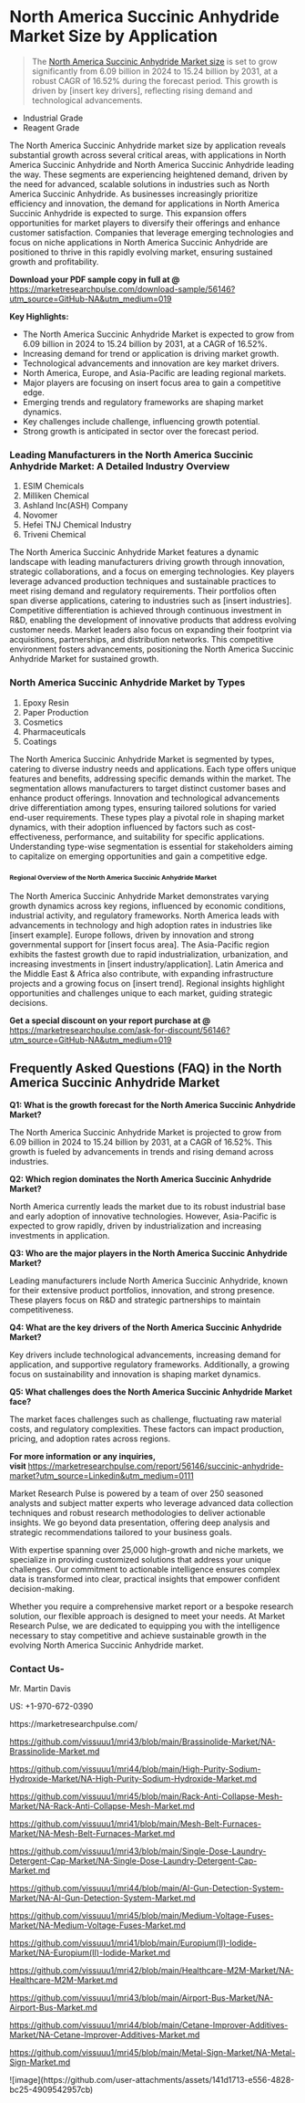 <h1>North America Succinic Anhydride Market&nbsp;Size by Application</h1><blockquote><p>The <a href="https://marketresearchpulse.com/download-sample/56146?utm_source=GitHub-NA&amp;utm_medium=019">North America Succinic Anhydride Market size</a> is set to grow significantly from 6.09 billion in 2024 to 15.24 billion by 2031, at a robust CAGR of 16.52% during the forecast period. This growth is driven by [insert key drivers], reflecting rising demand and technological advancements.</p></blockquote><ul><li>Industrial Grade<li> Reagent Grade</li></ul><p>The North America Succinic Anhydride market size by application reveals substantial growth across several critical areas, with applications in North America Succinic Anhydride and North America Succinic Anhydride leading the way. These segments are experiencing heightened demand, driven by the need for advanced, scalable solutions in industries such as North America Succinic Anhydride. As businesses increasingly prioritize efficiency and innovation, the demand for applications in North America Succinic Anhydride is expected to surge. This expansion offers opportunities for market players to diversify their offerings and enhance customer satisfaction. Companies that leverage emerging technologies and focus on niche applications in North America Succinic Anhydride are positioned to thrive in this rapidly evolving market, ensuring sustained growth and profitability.</p><p><strong>Download your PDF sample copy in full at @ </strong><a href="https://marketresearchpulse.com/download-sample/56146?utm_source=GitHub-NA&amp;utm_medium=019">https://marketresearchpulse.com/download-sample/56146?utm_source=GitHub-NA&amp;utm_medium=019</a></p><p><strong>Key Highlights: </strong></p><ul><li>The North America Succinic Anhydride Market is expected to grow from 6.09 billion in 2024 to 15.24 billion by 2031, at a CAGR of 16.52%.</li><li>Increasing demand for trend or application is driving market growth.</li><li>Technological advancements and innovation are key market drivers.</li><li>North America, Europe, and Asia-Pacific are leading regional markets.</li><li>Major players are focusing on insert focus area to gain a competitive edge.</li><li>Emerging trends and regulatory frameworks are shaping market dynamics.</li><li>Key challenges include challenge, influencing growth potential.</li><li>Strong growth is anticipated in sector over the forecast period.</li></ul><h3>Leading Manufacturers in the North America Succinic Anhydride Market: A Detailed Industry Overview</h3><ol><li>ESIM Chemicals</li><li>Milliken Chemical</li><li>Ashland Inc(ASH) Company</li><li>Novomer</li><li>Hefei TNJ Chemical Industry</li><li>Triveni Chemical</li></ol><div class="flex max-w-full flex-col flex-grow"><div class="min-h-8 text-message flex w-full flex-col items-end gap-2 whitespace-normal break-words [.text-message+&amp;]:mt-5" dir="auto" data-message-author-role="assistant" data-message-id="fd8432e4-4910-450d-b182-61b7bfb0a01f" data-message-model-slug="gpt-4o"><div class="flex w-full flex-col gap-1 empty:hidden first:pt-[3px]"><div class="markdown prose w-full break-words dark:prose-invert light"><p>The North America Succinic Anhydride Market features a dynamic landscape with leading manufacturers driving growth through innovation, strategic collaborations, and a focus on emerging technologies. Key players leverage advanced production techniques and sustainable practices to meet rising demand and regulatory requirements. Their portfolios often span diverse applications, catering to industries such as [insert industries]. Competitive differentiation is achieved through continuous investment in R&amp;D, enabling the development of innovative products that address evolving customer needs. Market leaders also focus on expanding their footprint via acquisitions, partnerships, and distribution networks. This competitive environment fosters advancements, positioning the North America Succinic Anhydride Market for sustained growth.</p></div></div></div></div><h3>North America Succinic Anhydride Market by Types</h3><ol><li>Epoxy Resin<li> Paper Production<li> Cosmetics<li> Pharmaceuticals<li> Coatings</li></ol><div class="flex max-w-full flex-col flex-grow"><div class="min-h-8 text-message flex w-full flex-col items-end gap-2 whitespace-normal break-words [.text-message+&amp;]:mt-5" dir="auto" data-message-author-role="assistant" data-message-id="084470be-0bb7-4664-bddf-5156b4f41249" data-message-model-slug="gpt-4o-mini"><div class="flex w-full flex-col gap-1 empty:hidden first:pt-[3px]"><div class="markdown prose w-full break-words dark:prose-invert light"><p>The North America Succinic Anhydride Market is segmented by types, catering to diverse industry needs and applications. Each type offers unique features and benefits, addressing specific demands within the market. The segmentation allows manufacturers to target distinct customer bases and enhance product offerings. Innovation and technological advancements drive differentiation among types, ensuring tailored solutions for varied end-user requirements. These types play a pivotal role in shaping market dynamics, with their adoption influenced by factors such as cost-effectiveness, performance, and suitability for specific applications. Understanding type-wise segmentation is essential for stakeholders aiming to capitalize on emerging opportunities and gain a competitive edge.</p></div></div></div></div><h3><span style="font-size: 11px;">Regional Overview of the North America Succinic Anhydride Market</span></h3><div class="flex max-w-full flex-col flex-grow"><div class="min-h-8 text-message flex w-full flex-col items-end gap-2 whitespace-normal break-words [.text-message+&amp;]:mt-5" dir="auto" data-message-author-role="assistant" data-message-id="e9038762-ce64-4e30-91c9-9bd413514231" data-message-model-slug="gpt-4o-mini"><div class="flex w-full flex-col gap-1 empty:hidden first:pt-[3px]"><div class="markdown prose w-full break-words dark:prose-invert light"><p>The North America Succinic Anhydride Market demonstrates varying growth dynamics across key regions, influenced by economic conditions, industrial activity, and regulatory frameworks. North America leads with advancements in technology and high adoption rates in industries like [insert example]. Europe follows, driven by innovation and strong governmental support for [insert focus area]. The Asia-Pacific region exhibits the fastest growth due to rapid industrialization, urbanization, and increasing investments in [insert industry/application]. Latin America and the Middle East &amp; Africa also contribute, with expanding infrastructure projects and a growing focus on [insert trend]. Regional insights highlight opportunities and challenges unique to each market, guiding strategic decisions.</p></div></div></div></div><p><strong>Get a special discount on your report purchase at @ </strong><a href="https://marketresearchpulse.com/ask-for-discount/56146?utm_source=GitHub-NA&amp;utm_medium=019">https://marketresearchpulse.com/ask-for-discount/56146?utm_source=GitHub-NA&amp;utm_medium=019</a></p><h2>Frequently Asked Questions (FAQ) in the North America Succinic Anhydride Market</h2><p><strong>Q1: What is the growth forecast for the North America Succinic Anhydride Market?</strong></p><p>The North America Succinic Anhydride Market is projected to grow from 6.09 billion in 2024 to 15.24 billion by 2031, at a CAGR of 16.52%. This growth is fueled by advancements in trends and rising demand across industries.</p><p><strong>Q2: Which region dominates the North America Succinic Anhydride Market?</strong></p><p>North America currently leads the market due to its robust industrial base and early adoption of innovative technologies. However, Asia-Pacific is expected to grow rapidly, driven by industrialization and increasing investments in application.</p><p><strong>Q3: Who are the major players in the North America Succinic Anhydride Market?</strong></p><p>Leading manufacturers include North America Succinic Anhydride, known for their extensive product portfolios, innovation, and strong presence. These players focus on R&amp;D and strategic partnerships to maintain competitiveness.</p><p><strong>Q4: What are the key drivers of the North America Succinic Anhydride Market?</strong></p><p>Key drivers include technological advancements, increasing demand for application, and supportive regulatory frameworks. Additionally, a growing focus on sustainability and innovation is shaping market dynamics.</p><p><strong>Q5: What challenges does the North America Succinic Anhydride Market face?</strong></p><p>The market faces challenges such as challenge, fluctuating raw material costs, and regulatory complexities. These factors can impact production, pricing, and adoption rates across regions.</p><p><strong>For more information or any inquiries, visit&nbsp;</strong><a href="https://marketresearchpulse.com/report/56146/succinic-anhydride-market?utm_source=Linkedin&utm_medium=0111">https://marketresearchpulse.com/report/56146/succinic-anhydride-market?utm_source=Linkedin&utm_medium=0111</a></p><p>Market Research Pulse is powered by a team of over 250 seasoned analysts and subject matter experts who leverage advanced data collection techniques and robust research methodologies to deliver actionable insights. We go beyond data presentation, offering deep analysis and strategic recommendations tailored to your business goals.</p><p>With expertise spanning over 25,000 high-growth and niche markets, we specialize in providing customized solutions that address your unique challenges. Our commitment to actionable intelligence ensures complex data is transformed into clear, practical insights that empower confident decision-making.</p><p>Whether you require a comprehensive market report or a bespoke research solution, our flexible approach is designed to meet your needs. At Market Research Pulse, we are dedicated to equipping you with the intelligence necessary to stay competitive and achieve sustainable growth in the evolving North America Succinic Anhydride market.</p><h3><strong>Contact Us-</strong></h3><p>Mr. Martin Davis</p><p>US: +1-970-672-0390</p><p>https://marketresearchpulse.com/</p><p><a href="https://github.com/vissuuu1/mri43/blob/main/Brassinolide-Market/NA-Brassinolide-Market.md">https://github.com/vissuuu1/mri43/blob/main/Brassinolide-Market/NA-Brassinolide-Market.md</a></p><p><a href="https://github.com/vissuuu1/mri44/blob/main/High-Purity-Sodium-Hydroxide-Market/NA-High-Purity-Sodium-Hydroxide-Market.md">https://github.com/vissuuu1/mri44/blob/main/High-Purity-Sodium-Hydroxide-Market/NA-High-Purity-Sodium-Hydroxide-Market.md</a></p><p><a href="https://github.com/vissuuu1/mri45/blob/main/Rack-Anti-Collapse-Mesh-Market/NA-Rack-Anti-Collapse-Mesh-Market.md">https://github.com/vissuuu1/mri45/blob/main/Rack-Anti-Collapse-Mesh-Market/NA-Rack-Anti-Collapse-Mesh-Market.md</a></p><p><a href="https://github.com/vissuuu1/mri41/blob/main/Mesh-Belt-Furnaces-Market/NA-Mesh-Belt-Furnaces-Market.md">https://github.com/vissuuu1/mri41/blob/main/Mesh-Belt-Furnaces-Market/NA-Mesh-Belt-Furnaces-Market.md</a></p><p><a href="https://github.com/vissuuu1/mri43/blob/main/Single-Dose-Laundry-Detergent-Cap-Market/NA-Single-Dose-Laundry-Detergent-Cap-Market.md">https://github.com/vissuuu1/mri43/blob/main/Single-Dose-Laundry-Detergent-Cap-Market/NA-Single-Dose-Laundry-Detergent-Cap-Market.md</a></p><p><a href="https://github.com/vissuuu1/mri44/blob/main/AI-Gun-Detection-System-Market/NA-AI-Gun-Detection-System-Market.md">https://github.com/vissuuu1/mri44/blob/main/AI-Gun-Detection-System-Market/NA-AI-Gun-Detection-System-Market.md</a></p><p><a href="https://github.com/vissuuu1/mri45/blob/main/Medium-Voltage-Fuses-Market/NA-Medium-Voltage-Fuses-Market.md">https://github.com/vissuuu1/mri45/blob/main/Medium-Voltage-Fuses-Market/NA-Medium-Voltage-Fuses-Market.md</a></p><p><a href="https://github.com/vissuuu1/mri41/blob/main/Europium(II)-Iodide-Market/NA-Europium(II)-Iodide-Market.md">https://github.com/vissuuu1/mri41/blob/main/Europium(II)-Iodide-Market/NA-Europium(II)-Iodide-Market.md</a></p><p><a href="https://github.com/vissuuu1/mri42/blob/main/Healthcare-M2M-Market/NA-Healthcare-M2M-Market.md">https://github.com/vissuuu1/mri42/blob/main/Healthcare-M2M-Market/NA-Healthcare-M2M-Market.md</a></p><p><a href="https://github.com/vissuuu1/mri43/blob/main/Airport-Bus-Market/NA-Airport-Bus-Market.md">https://github.com/vissuuu1/mri43/blob/main/Airport-Bus-Market/NA-Airport-Bus-Market.md</a></p><p><a href="https://github.com/vissuuu1/mri44/blob/main/Cetane-Improver-Additives-Market/NA-Cetane-Improver-Additives-Market.md">https://github.com/vissuuu1/mri44/blob/main/Cetane-Improver-Additives-Market/NA-Cetane-Improver-Additives-Market.md</a></p><p><a href="https://github.com/vissuuu1/mri45/blob/main/Metal-Sign-Market/NA-Metal-Sign-Market.md">https://github.com/vissuuu1/mri45/blob/main/Metal-Sign-Market/NA-Metal-Sign-Market.md</a></p>
![image](https://github.com/user-attachments/assets/141d1713-e556-4828-bc25-4909542957cb)
